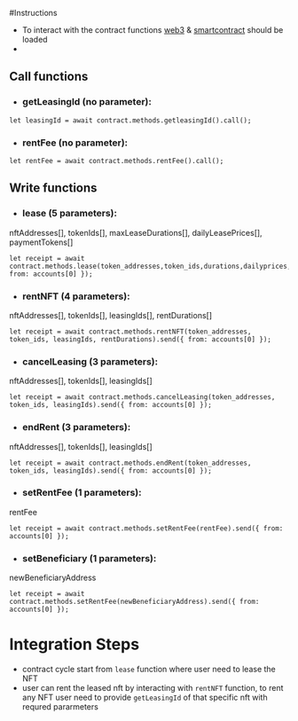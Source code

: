 
#Instructions
- To interact with the contract functions [web3](https://github.com/ChainSafe/web3.js) & [smartcontract](https://www.ibm.com/topics/smart-contracts) should be loaded
-

## Call functions

- ### getLeasingId (no parameter):
```
let leasingId = await contract.methods.getleasingId().call();
```

- ### rentFee (no parameter):
```
let rentFee = await contract.methods.rentFee().call();
```

## Write functions

- ### lease (5 parameters):
nftAddresses[],
tokenIds[],
maxLeaseDurations[],
dailyLeasePrices[],
paymentTokens[]
```
let receipt = await contract.methods.lease(token_addresses,token_ids,durations,dailyprices,paymentTypes).send({ from: accounts[0] });
```

- ### rentNFT (4 parameters):
nftAddresses[],
tokenIds[],
leasingIds[],
rentDurations[]
```
let receipt = await contract.methods.rentNFT(token_addresses, token_ids, leasingIds, rentDurations).send({ from: accounts[0] });
```

- ### cancelLeasing (3 parameters):
nftAddresses[],
tokenIds[],
leasingIds[]
 ```
let receipt = await contract.methods.cancelLeasing(token_addresses, token_ids, leasingIds).send({ from: accounts[0] });
```
- ### endRent (3 parameters):
nftAddresses[],
tokenIds[],
leasingIds[]
```
let receipt = await contract.methods.endRent(token_addresses, token_ids, leasingIds).send({ from: accounts[0] });
```

- ### setRentFee (1 parameters):
rentFee
```
let receipt = await contract.methods.setRentFee(rentFee).send({ from: accounts[0] });
```

- ### setBeneficiary (1 parameters):
newBeneficiaryAddress
```
let receipt = await contract.methods.setRentFee(newBeneficiaryAddress).send({ from: accounts[0] });
```


# Integration Steps

- contract cycle start from ``lease`` function where user need to lease the NFT
- user can rent the leased nft by interacting with ```rentNFT``` function, to rent any NFT user need to provide ```getLeasingId``` of that specific nft with requred pararmeters 
